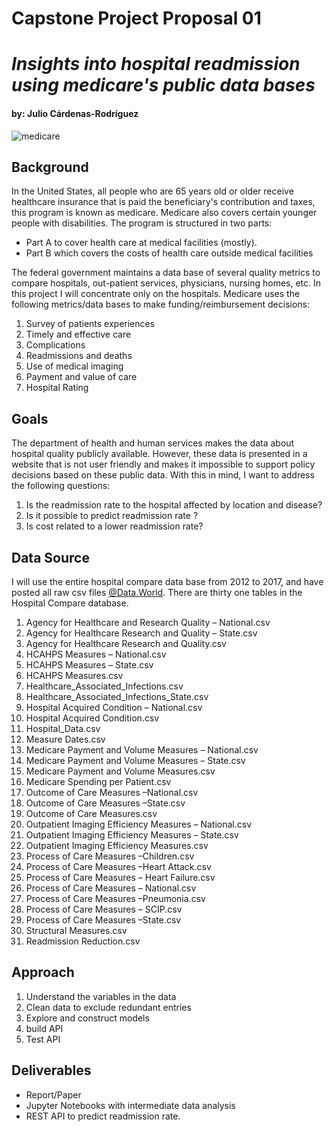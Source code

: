 # **Capstone Project Proposal 01**
# _Insights into hospital readmission using medicare's public data bases_
####  by: Julio Cárdenas-Rodríguez
![medicare](https://govbooktalk.files.wordpress.com/2014/07/medicare-website-image.jpg)

## Background
In the United States, all people who are 65 years old or older receive healthcare insurance that is paid the beneficiary's contribution and taxes, this program is known as medicare. Medicare also covers certain younger people with disabilities. The program is structured in two parts:
- Part A to cover health care at medical facilities (mostly).
- Part B which covers the costs of health care outside medical facilities

The federal government maintains a data base of several quality metrics to compare hospitals, out-patient services, physicians, nursing homes, etc. In this project I will concentrate only on the hospitals. Medicare uses the following metrics/data bases to make funding/reimbursement decisions:
1. Survey of patients experiences
2. Timely and effective care
3. Complications
4. Readmissions and deaths
5. Use of medical imaging
6. Payment and value of care
7. Hospital Rating

## Goals
The department of health and human services makes the data about hospital quality publicly available. However, these data is presented in a website that is not user friendly and makes it impossible to support policy decisions based on these public data.
With this in mind, I want to address the following questions:

1. Is the readmission rate to the hospital affected by location and disease?
2. Is it possible to predict readmission rate ?
3. Is cost related to a lower readmission rate? 


## Data Source
I will use the entire hospital compare data base from 2012 to 2017, and have posted all raw csv files [@Data.World](https://data.world/julio). There are thirty one tables in the Hospital Compare database.
1. Agency for Healthcare and Research Quality – National.csv
2. Agency for Healthcare Research  and Quality – State.csv
3. Agency for Healthcare Research and Quality.csv
4. HCAHPS Measures – National.csv
5. HCAHPS Measures  – State.csv
6. HCAHPS Measures.csv
7. Healthcare_Associated_Infections.csv
8. Healthcare_Associated_Infections_State.csv  
9. Hospital Acquired Condition – National.csv
10. Hospital Acquired Condition.csv
11. Hospital_Data.csv
12. Measure Dates.csv
13. Medicare Payment and Volume Measures – National.csv
14. Medicare Payment and Volume Measures – State.csv
15. Medicare Payment and Volume Measures.csv
16. Medicare Spending per  Patient.csv
17. Outcome of Care Measures –National.csv
18. Outcome of Care Measures –State.csv
19. Outcome of Care Measures.csv
20. Outpatient Imaging Efficiency Measures – National.csv
21. Outpatient Imaging Efficiency Measures – State.csv
22. Outpatient Imaging Efficiency Measures.csv
23. Process of Care Measures –Children.csv
24. Process of Care Measures –Heart Attack.csv
25. Process of Care Measures – Heart Failure.csv
26. Process of Care Measures – National.csv
27. Process of Care Measures –Pneumonia.csv
28. Process of Care Measures – SCIP.csv
29. Process of Care Measures –State.csv
30. Structural Measures.csv
31. Readmission Reduction.csv

## Approach
1. Understand the variables in the data 
2. Clean data to exclude redundant entries
3. Explore and construct models
4. build API
5. Test API

## Deliverables
- Report/Paper
- Jupyter Notebooks with intermediate data analysis
- REST API to predict readmission rate.